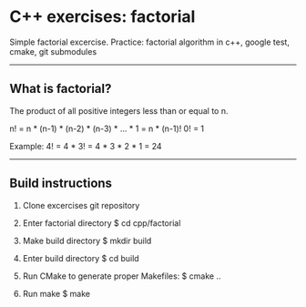 C++ exercises: factorial
=========================

Simple factorial excercise.
Practice: factorial algorithm in c++, google test, cmake, git submodules

------------------
What is factorial?
------------------

The product of all positive integers less than or equal to n.

n! = n * (n-1) * (n-2) * (n-3) * ... * 1 = n * (n-1)!
0! = 1

Example:
4! = 4 * 3! = 4 * 3 * 2 * 1 = 24

------------------
Build instructions
------------------

1. Clone excercises git repository

2. Enter factorial directory
        $ cd cpp/factorial

3. Make build directory
        $ mkdir build

4. Enter build directory
        $ cd build

5. Run CMake to generate proper Makefiles:
        $ cmake ..

6. Run make
        $ make
